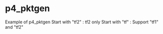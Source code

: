 # p4_pktgen
Example of p4_pktgen
Start with "tf2" : tf2 only
Start with "tf" : Support "tf1" and "tf2" 
